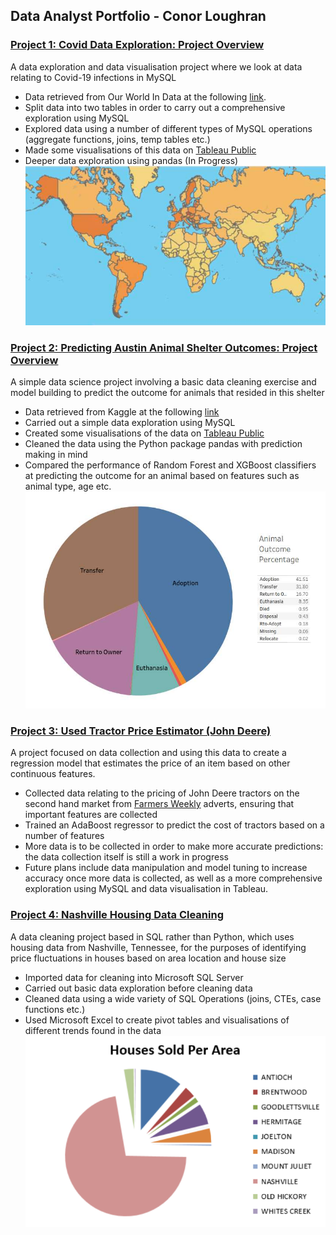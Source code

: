 ## Data Analyst Portfolio - Conor Loughran

### [Project 1: Covid Data Exploration: Project Overview](https://github.com/loughrc/CovidData)
A data exploration and data visualisation project where we look at data relating to Covid-19 infections in MySQL 
- Data retrieved from Our World In Data at the following [link](https://ourworldindata.org/covid-deaths).
- Split data into two tables in order to carry out a comprehensive exploration using MySQL
- Explored data using a number of different types of MySQL operations (aggregate functions, joins, temp tables etc.)
- Made some visualisations of this data on [Tableau Public](https://public.tableau.com/profile/conor.loughran#!/vizhome/Covid_Information_Worldwide/Dashboard1)
- Deeper data exploration using pandas (In Progress)
![](/images/covid_world.jpg)

### [Project 2: Predicting Austin Animal Shelter Outcomes: Project Overview](https://github.com/loughrc/Austin_Animal_Shelter)
A simple data science project involving a basic data cleaning exercise and model building to predict the outcome for animals that resided in this shelter
- Data retrieved from Kaggle at the following [link](https://www.kaggle.com/aaronschlegel/austin-animal-center-shelter-outcomes-and?select=aac_shelter_outcomes.csv)
- Carried out a simple data exploration using MySQL
- Created some visualisations of the data on [Tableau Public](https://public.tableau.com/profile/conor.loughran#!/vizhome/Austin_Animal_Shelter/Dashboard1)
- Cleaned the data using the Python package pandas with prediction making in mind
- Compared the performance of Random Forest and XGBoost classifiers at predicting the outcome for an animal based on features such as animal type, age etc.
![](/images/austin_outcomes.jpg)

### [Project 3: Used Tractor Price Estimator (John Deere)](https://github.com/loughrc/JohnDeereData)
A project focused on data collection and using this data to create a regression model that estimates the price of an item based on other continuous features.
- Collected data relating to the pricing of John Deere tractors on the second hand market from [Farmers Weekly](https://classified.fwi.co.uk/used/a-Tractors/24/) adverts, ensuring that important features are collected
- Trained an AdaBoost regressor to predict the cost of tractors based on a number of features
- More data is to be collected in order to make more accurate predictions: the data collection itself is still a work in progress
- Future plans include data manipulation and model tuning to increase accuracy once more data is collected, as well as a more comprehensive exploration using MySQL and data visualisation in Tableau.


### [Project 4: Nashville Housing Data Cleaning](https://github.com/loughrc/Nashville_Housing)
A data cleaning project based in SQL rather than Python, which uses housing data from Nashville, Tennessee, for the purposes of identifying price fluctuations in houses based on area location and house size 
- Imported data for cleaning into Microsoft SQL Server
- Carried out basic data exploration before cleaning data
- Cleaned data using a wide variety of SQL Operations (joins, CTEs, case functions etc.)
- Used Microsoft Excel to create pivot tables and visualisations of different trends found in the data
![](/images/nashville_houses.png)
